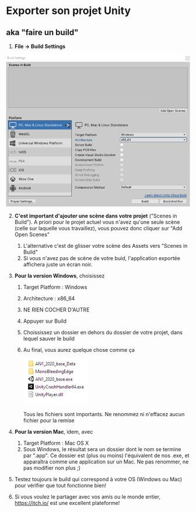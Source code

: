 # Exporter son projet Unity

## aka "faire un build"

1. **File → Build Settings**

![image-20200323232100267](img/buildsettings.png)


2. **C'est important d'ajouter une scène dans votre projet** ("Scenes in Build"). A priori pour le projet actuel vous n'avez qu'une seule scène (celle sur laquelle vous travaillez), vous pouvez donc cliquer sur "Add Open Scenes"

   1. L'alternative c'est de glisser votre scène des Assets vers "Scenes in Build"
   2. Si vous n'avez pas de scène de votre buid, l'application exportée affichera juste un écran noir.
      

3. **Pour la version Windows**, choisissez 

   1. Target Platform : Windows

   2. Architecture : x86_64

   3. NE RIEN COCHER D'AUTRE

   4. Appuyer sur Build

   5. Choississez un dossier en dehors du dossier de votre projet, dans lequel sauver le build

   6. Au final, vous aurez quelque chose comme ça

      ![image-20200323232710799](img/exportwin.png)

      
      Tous les fichiers sont importants. Ne renommez ni n'effacez aucun fichier pour la remise

      

4. **Pour la version Mac**, idem, avec 

   1. Target Platform : Mac OS X
   2. Sous Windows, le résultat sera un dossier dont le nom se termine par ".app". Ce dossier est (plus ou moins) l'équivalent de nos .exe, et apparaîtra comme une application sur un Mac. Ne pas renommer, ne pas modifier non plus ;)
      

5. Testez toujours le build qui correspond à votre OS (Windows ou Mac) pour vérifier que tout fonctionne bien!
   

6. Si vous voulez le partager avec vos amis ou le monde entier, https://itch.io/ est une excellent plateforme!